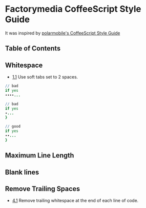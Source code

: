 # Factorymedia CoffeeScript Style Guide

It was inspired by [polarmobile's CoffeeScript Style Guide](https://github.com/polarmobile/coffeescript-style-guide)

## Table of Contents

## Whitespace

  - [1.1](#1.1)<a name='1.1'></a> Use soft tabs set to 2 spaces.
  ```coffeescript
  // bad
  if yes
  ∙∙∙∙...

  // bad
  if yes
  ∙...
  }

  // good
  if yes
  ∙∙...
  }
  ```

## Maximum Line Length

## Blank lines

## Remove Trailing Spaces

  - [4.1](#4.1)<a name='4.1'></a> Remove trailing whitespace at the end of each line of code.
